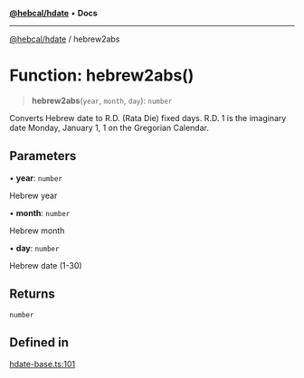 [**@hebcal/hdate**](../README.md) • **Docs**

***

[@hebcal/hdate](../globals.md) / hebrew2abs

# Function: hebrew2abs()

> **hebrew2abs**(`year`, `month`, `day`): `number`

Converts Hebrew date to R.D. (Rata Die) fixed days.
R.D. 1 is the imaginary date Monday, January 1, 1 on the Gregorian
Calendar.

## Parameters

• **year**: `number`

Hebrew year

• **month**: `number`

Hebrew month

• **day**: `number`

Hebrew date (1-30)

## Returns

`number`

## Defined in

[hdate-base.ts:101](https://github.com/hebcal/hdate-js/blob/0598d33c365bb80f37dc49c0f800617668c63a8d/src/hdate-base.ts#L101)
